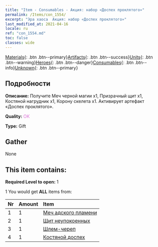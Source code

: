 ```yaml
---
title: "Item - Consumables - Акция: набор «Доспех проклятого»"
permalink: /Items/con_1554/
excerpt: "Эра хаоса  Акция: набор «Доспех проклятого»"
last_modified_at: 2021-04-16
locale: ru
ref: "con_1554.md"
toc: false
classes: wide
---
```

 [Materials](/ru/Items/){: .btn .btn--primary}[Artifacts](/ru/Items/Artifacts/){: .btn .btn--success}[Units](/ru/Items/Units/){: .btn .btn--warning}[Heroes](/ru/Items/Heroes/){: .btn .btn--danger}[Consumables](/ru/Items/Consumables/){: .btn .btn--info}[Unknown](/ru/Items/Unknown/){: .btn .btn--primary}

## Подробности
 **Описание:** Получите Меч черной магии x1, Призрачный щит x1, Костяной нагрудник x1, Корону скелета x1. Активирует артефакт «Доспех проклятого».

 **Quality:** <span style="color: #DA70D6">OK</span>

 **Type:** Gift

## Gather

  None

## This item contains:

 **Required Level to open:** 1

 1 You would get **ALL** items  from:

  | Nr | Amount |     Item    |
  |:---|:-------|:------------|
  | 1 | 1 | [Меч адского пламени](/ru/Items/art_121/) |  | 
  | 2 | 1 | [Щит неупокоенных](/ru/Items/art_122/) |  | 
  | 3 | 1 | [Шлем-череп](/ru/Items/art_123/) |  | 
  | 4 | 1 | [Костяной доспех](/ru/Items/art_124/) |  | 

